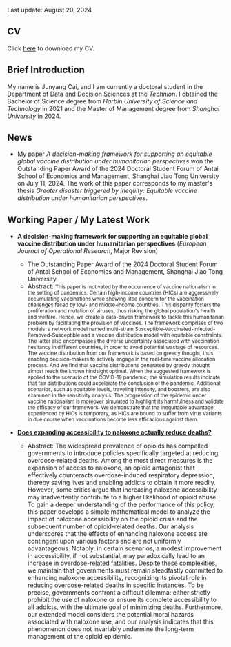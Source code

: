 Last update: August 20, 2024

## CV
Click [here](https://raw.githubusercontent.com/cai-junyang/cai-junyang.github.io/main/cjy-cv.pdf) to download my CV. 

## Brief Introduction
My name is Junyang Cai, and I am currently a doctoral student in the Department of Data and Decision Sciences at the *Technion*. I obtained the Bachelor of Science degree from *Harbin University of Science and Technology* in 2021 and the Master of Management degree from *Shanghai University* in 2024. 

## News
- My paper *A decision-making framework for supporting an equitable global vaccine distribution under humanitarian perspectives* won the Outstanding Paper Award of the 2024 Doctoral Student Forum of Antai School of Economics and Management, Shanghai Jiao Tong University on July 11, 2024. The work of this paper corresponds to my master's thesis *Greater disaster triggered by inequity: Equitable vaccine distribution under humanitarian perspectives*.

## Working Paper / My Latest Work
- **A decision-making framework for supporting an equitable global vaccine distribution under humanitarian perspectives** (*European Journal of Operational Research*, Major Revision)
  - The Outstanding Paper Award of the 2024 Doctoral Student Forum of Antai School of Economics and Management, Shanghai Jiao Tong University
  - Abstract: <small>This paper is motivated by the occurrence of vaccine nationalism in the setting of pandemics. Certain high-income countries (HICs) are aggressively accumulating vaccinations while showing little concern for the vaccination challenges faced by low- and middle-income countries. This disparity fosters the proliferation and mutation of viruses, thus risking the global population's health and welfare. Hence, we create a data-driven framework to tackle this humanitarian problem by facilitating the provision of vaccines. The framework comprises of two models: a network model named multi-strain Susceptible-Vaccinated-Infected-Removed-Susceptible and a vaccine distribution model with equitable constraints. The latter also encompasses the diverse uncertainty associated with vaccination hesitancy in different countries, in order to avoid potential wastage of resources. The vaccine distribution from our framework is based on greedy thought, thus enabling decision-makers to actively engage in the real-time vaccine allocation process. And we find that vaccine distributions generated by greedy thought almost reach the known hindsight optimal. When the suggested framework is applied to the scenario of the COVID-19 pandemic, the simulation results indicate that fair distributions could accelerate the conclusion of the pandemic. Additional scenarios, such as equitable levels, traveling intensity, and boosters, are also examined in the sensitivity analysis. The progression of the epidemic under vaccine nationalism is moreover simulated to highlight its harmfulness and validate the efficacy of our framework. We demonstrate that the inequitable advantage experienced by HICs is temporary, as HICs are bound to suffer from virus variants in due course when vaccinations become less efficacious against them.</small>

- [**Does expanding accessibility to naloxone actually reduce deaths?**](https://papers.ssrn.com/abstract=4921020)
   - Abstract: The widespread prevalence of opioids has compelled governments to introduce policies specifically targeted at reducing overdose-related deaths. Among the most direct measures is the expansion of access to naloxone, an opioid antagonist that effectively counteracts overdose-induced respiratory depression, thereby saving lives and enabling addicts to obtain it more readily. However, some critics argue that increasing naloxone accessibility may inadvertently contribute to a higher likelihood of opioid abuse. To gain a deeper understanding of the performance of this policy, this paper develops a simple mathematical model to analyze the impact of naloxone accessibility on the opioid crisis and the subsequent number of opioid-related deaths. Our analysis underscores that the effects of enhancing naloxone access are contingent upon various factors and are not uniformly advantageous. Notably, in certain scenarios, a modest improvement in accessibility, if not substantial, may paradoxically lead to an increase in overdose-related fatalities. Despite these complexities, we maintain that governments must remain steadfastly committed to enhancing naloxone accessibility, recognizing its pivotal role in reducing overdose-related deaths in specific instances. To be precise, governments confront a difficult dilemma: either strictly prohibit the use of naloxone or ensure its complete accessibility to all addicts, with the ultimate goal of minimizing deaths. Furthermore, our extended model considers the potential moral hazards associated with naloxone use, and our analysis indicates that this phenomenon does not invariably undermine the long-term management of the opioid epidemic.


